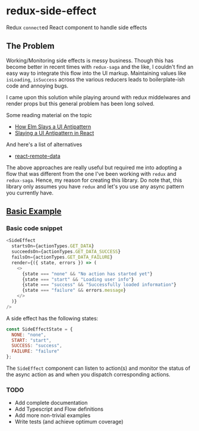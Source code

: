 # redux-side-effect

Redux `connect`ed React component to handle side effects

## The Problem

Working/Monitoring side effects is messy business. Though this has become better
in recent times with `redux-saga` and the like, I couldn't find an easy way to
integrate this flow into the UI markup. Maintaining values like `isLoading`,
`isSuccess` across the various reducers leads to boilerplate-ish code and
annoying bugs.

I came upon this solution while playing around with redux middelwares and render
props but this general problem has been long solved.

Some reading material on the topic

* [How Elm Slays a UI Antipattern](http://blog.jenkster.com/2016/06/how-elm-slays-a-ui-antipattern.html)
* [Slaying a UI Antipattern in React](https://medium.com/javascript-inside/slaying-a-ui-antipattern-in-react-64a3b98242c)

And here's a list of alternatives

* [react-remote-data](https://github.com/jackfranklin/react-remote-data)

The above approaches are really useful but required me into adopting a flow that
was different from the one I've been working with `redux` and `redux-saga`.
Hence, my reason for creating this library. Do note that, this library only
assumes you have `redux` and let's you use any async pattern you currently have.

## [Basic Example](https://codesandbox.io/s/pj31myxkq7)

### Basic code snippet

```js
<SideEffect
  startsOn={actionTypes.GET_DATA}
  succeedsOn={actionTypes.GET_DATA_SUCCESS}
  failsOn={actionTypes.GET_DATA_FAILURE}
  render={({ state, errors }) => (
    <>
      {state === "none" && "No action has started yet"}
      {state === "start" && "Loading user info"}
      {state === "success" && "Successfully loaded information"}
      {state === "failure" && errors.message}
    </>
  )}
/>
```

A side effect has the following states:

```js
const SideEffectState = {
  NONE: "none",
  START: "start",
  SUCCESS: "success",
  FAILURE: "failure"
};
```

The `SideEffect` component can listen to action(s) and monitor the status of the
async action as and when you dispatch corresponding actions.

### TODO

* Add complete documentation
* Add Typescript and Flow definitions
* Add more non-trivial examples
* Write tests (and achieve optimum coverage)
